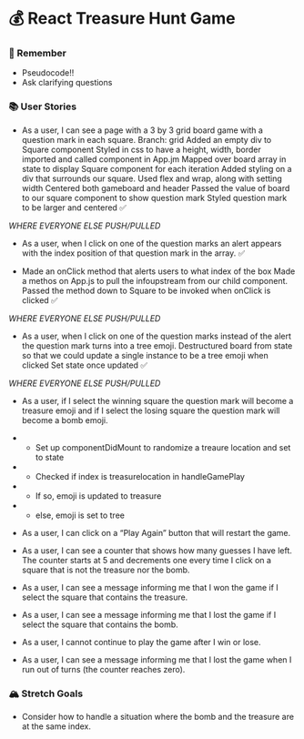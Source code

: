 # 💰 React Treasure Hunt Game

### 🤔 Remember
- Pseudocode!!
- Ask clarifying questions

### 📚 User Stories
- As a user, I can see a page with a 3 by 3 grid board game with a question mark in each square.
    Branch: grid
    Added an empty div to Square component
    Styled in css to have a height, width, border
    imported and called component in App.jm
Mapped over board array in state to display Square component for each iteration
Added styling on a div that surrounds our square.
Used flex and wrap, along with setting width
Centered both gameboard and header
Passed the value of board to our square component to show question mark
Styled question mark to be larger and centered
✅

*WHERE EVERYONE ELSE PUSH/PULLED*
- As a user, when I click on one of the question marks an alert appears with the index position of that question mark in the array.
✅

- Made an onClick method that alerts users to what index of the box
Made a methos on App.js to pull the infoupstream from our child component. Passed the method down to Square to be invoked when onClick is clicked
✅

*WHERE EVERYONE ELSE PUSH/PULLED*
- As a user, when I click on one of the question marks instead of the alert the question mark turns into a tree emoji.
Destructured board from state so that we could update a single instance to be a tree emoji when clicked 
Set state once updated
✅

*WHERE EVERYONE ELSE PUSH/PULLED*
- As a user, if I select the winning square the question mark will become a treasure emoji and if I select the losing square the question mark will become a bomb emoji.
- - Set up componentDidMount to randomize a treaure location and set to state
- - Checked if index is treasurelocation in handleGamePlay
- - If so, emoji is updated to treasure
- - else, emoji is set to tree

- As a user, I can click on a “Play Again” button that will restart the game.
- As a user, I can see a counter that shows how many guesses I have left. The counter starts at 5 and decrements one every time I click on a square that is not the treasure nor the bomb.
- As a user, I can see a message informing me that I won the game if I select the square that contains the treasure.
- As a user, I can see a message informing me that I lost the game if I select the square that contains the bomb.
- As a user, I cannot continue to play the game after I win or lose.
- As a user, I can see a message informing me that I lost the game when I run out of turns (the counter reaches zero).


### 🏔 Stretch Goals
- Consider how to handle a situation where the bomb and the treasure are at the same index.
